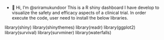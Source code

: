 - 👋 Hi, I’m @sriramukundoor
This is a R shiny dashboard I have develop to visualize the safety and efficacy aspects of a clinical trial. In order execute the code, user need to install the below libraries.

library(shiny)
library(shinythemes)
library(readr)
library(ggplot2)
library(survival)
library(survminer)
library(waterfalls)

<!---
sriramukundoor/sriramukundoor is a ✨ special ✨ repository because its `README.md` (this file) appears on your GitHub profile.
You can click the Preview link to take a look at your changes.
--->
